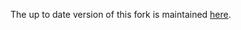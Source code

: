The up to date version of this fork is maintained [here](https://github.com/davidshepherd7/electric-operator).
